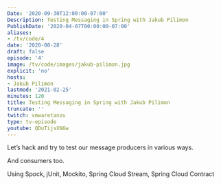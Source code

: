 ```yaml
---
Date: '2020-09-30T12:00:00-07:00'
Description: Testing Messaging in Spring with Jakub Pilimon
PublishDate: '2020-04-07T00:00:00-07:00'
aliases:
- /tv/code/4
date: '2020-08-28'
draft: false
episode: '4'
image: /tv/code/images/jakub-pilimon.jpg
explicit: 'no'
hosts:
- Jakub Pilimon
lastmod: '2021-02-25'
minutes: 120
title: Testing Messaging in Spring with Jakub Pilimon
truncate: ''
twitch: vmwaretanzu
type: tv-episode
youtube: QDuTijsXNGw
---
```


Let’s hack and try to test our message producers in various ways.

And consumers too.

Using Spock, jUnit, Mockito, Spring Cloud Stream, Spring Cloud Contract